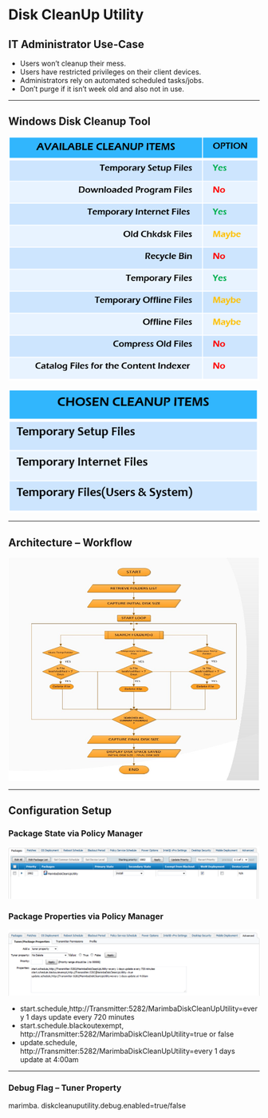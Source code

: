 # Disk CleanUp Utility

## IT Administrator Use-Case 
   - Users won’t cleanup their mess.
   - Users have restricted privileges on their client devices. 
   - Administrators rely on automated scheduled tasks/jobs.
   - Don’t purge if it isn’t week old and also not in use.

***
## Windows Disk Cleanup Tool

![AvailableCleanUpItems](DiskCleanUpUtility/Files/AvailableCleanUpItems.png)

![ChosenCleanUpItems](DiskCleanUpUtility/Files/ChosenCleanUpItems.png)

***

## Architecture – Workflow
![DiskCleanUpUtilityWorkflow](DiskCleanUpUtility/Files/DiskCleanUpUtilityWorkflow.jpg)

***

## Configuration Setup

### Package State via Policy Manager
![DiskCleanUpUtility_SetupPolicy](DiskCleanUpUtility/Files/DiskCleanUpUtility_SetupPolicy.PNG)

### Package Properties via Policy Manager

![DiskCleanUpUtility_SetupPolicyProperties](DiskCleanUpUtility/Files/DiskCleanUpUtility_SetupPolicyProperties.PNG)

 - start.schedule,http://Transmitter:5282/MarimbaDiskCleanUpUtility=every 1 days update every 720 minutes
 - start.schedule.blackoutexempt, http://Transmitter:5282/MarimbaDiskCleanUpUtility=true or false
 - update.schedule, http://Transmitter:5282/MarimbaDiskCleanUpUtility=every 1 days update at 4:00am

***

### Debug Flag – Tuner Property
marimba. diskcleanuputility.debug.enabled=true/false

